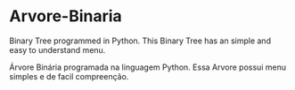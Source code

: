 # Arvore-Binaria
Binary Tree programmed in Python.
This Binary Tree has an simple and easy to understand menu.

Árvore Binária programada na linguagem Python.
Essa Arvore possui menu simples e de facil compreenção.
